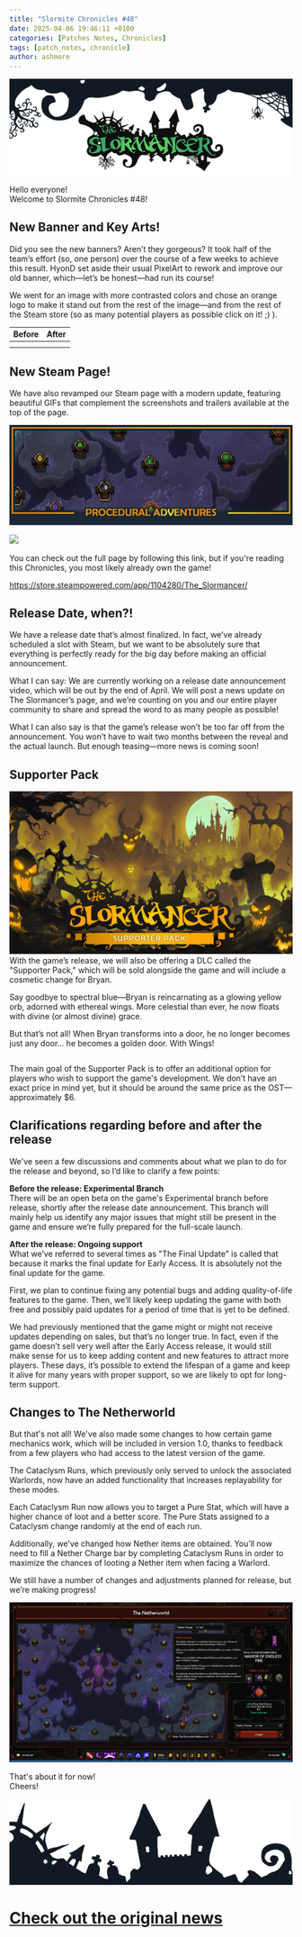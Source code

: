 ```yaml
---
title: "Slormite Chronicles #48"
date: 2025-04-06 19:46:11 +0100
categories: [Patches Notes, Chronicles]
tags: [patch_notes, chronicle]
author: ashmore
---
```

![](/assets/patch_notes/b237ebd5a6908d81335d0fc43b1f5fc5ef16552c)  
  
Hello everyone!  
Welcome to Slormite Chronicles #48!  
  

New Banner and Key Arts!
------------------------

  
Did you see the new banners? Aren’t they gorgeous? It took half of the team’s effort (so, one person) over the course of a few weeks to achieve this result. HyonD set aside their usual PixelArt to rework and improve our old banner, which—let’s be honest—had run its course!  
  
We went for an image with more contrasted colors and chose an orange logo to make it stand out from the rest of the image—and from the rest of the Steam store (so as many potential players as possible click on it! ;) ).  
  

| **Before** | **After** |
| --- | --- |
|  |  |
|  |  |

  
  

New Steam Page!
---------------

  
We have also revamped our Steam page with a modern update, featuring beautiful GIFs that complement the screenshots and trailers available at the top of the page.  
  
![](/assets/patch_notes/41c8688ce35fa5824e55e73ee5f2c99bcf9e680c)  
  
![](/assets/patch_notes/f35ec44bcada428a8c583586f5fbbfc3454a87c2)  
  
You can check out the full page by following this link, but if you're reading this Chronicles, you most likely already own the game!  
  
<https://store.steampowered.com/app/1104280/The_Slormancer/>  
  

Release Date, when?!
--------------------

  
We have a release date that’s almost finalized. In fact, we’ve already scheduled a slot with Steam, but we want to be absolutely sure that everything is perfectly ready for the big day before making an official announcement.  
  
What I can say: We are currently working on a release date announcement video, which will be out by the end of April. We will post a news update on The Slormancer’s page, and we’re counting on you and our entire player community to share and spread the word to as many people as possible!  
  
What I can also say is that the game’s release won’t be too far off from the announcement. You won’t have to wait two months between the reveal and the actual launch. But enough teasing—more news is coming soon!  
  

Supporter Pack
--------------

  
![](/assets/patch_notes/8f28e6accdbe97b5d564895e77d90c5fb8db0869)  
With the game’s release, we will also be offering a DLC called the "Supporter Pack," which will be sold alongside the game and will include a cosmetic change for Bryan.  
  
Say goodbye to spectral blue—Bryan is reincarnating as a glowing yellow orb, adorned with ethereal wings. More celestial than ever, he now floats with divine (or almost divine) grace.  
  
But that’s not all! When Bryan transforms into a door, he no longer becomes just any door… he becomes a golden door. With Wings!  
  

|  |  |
| --- | --- |

  
  
The main goal of the Supporter Pack is to offer an additional option for players who wish to support the game's development. We don’t have an exact price in mind yet, but it should be around the same price as the OST—approximately $6.  
  

Clarifications regarding before and after the release
-----------------------------------------------------

  
We've seen a few discussions and comments about what we plan to do for the release and beyond, so I’d like to clarify a few points:  
  
**Before the release: Experimental Branch**  
There will be an open beta on the game's Experimental branch before release, shortly after the release date announcement. This branch will mainly help us identify any major issues that might still be present in the game and ensure we’re fully prepared for the full-scale launch.  
  
**After the release: Ongoing support**  
What we’ve referred to several times as "The Final Update" is called that because it marks the final update for Early Access. It is absolutely not the final update for the game.  
  
First, we plan to continue fixing any potential bugs and adding quality-of-life features to the game. Then, we’ll likely keep updating the game with both free and possibly paid updates for a period of time that is yet to be defined.  
  
We had previously mentioned that the game might or might not receive updates depending on sales, but that’s no longer true. In fact, even if the game doesn’t sell very well after the Early Access release, it would still make sense for us to keep adding content and new features to attract more players. These days, it’s possible to extend the lifespan of a game and keep it alive for many years with proper support, so we are likely to opt for long-term support.  
  

Changes to The Netherworld
--------------------------

  
But that's not all! We've also made some changes to how certain game mechanics work, which will be included in version 1.0, thanks to feedback from a few players who had access to the latest version of the game.  
  
The Cataclysm Runs, which previously only served to unlock the associated Warlords, now have an added functionality that increases replayability for these modes.  
  
Each Cataclysm Run now allows you to target a Pure Stat, which will have a higher chance of loot and a better score. The Pure Stats assigned to a Cataclysm change randomly at the end of each run.  
  
Additionally, we’ve changed how Nether items are obtained. You’ll now need to fill a Nether Charge bar by completing Cataclysm Runs in order to maximize the chances of looting a Nether item when facing a Warlord.  
  
We still have a number of changes and adjustments planned for release, but we’re making progress!  
  
![](/assets/patch_notes/07018591ff05c55ab89c7569161599ee89bd96cc)  
  
That's about it for now!  
Cheers!  
  
![](/assets/patch_notes/5294cb6e23b9b56386e991bcec197ea8732a9324)

# <a href="https://steamstore-a.akamaihd.net/news/externalpost/steam_community_announcements/1795917897427512" target="_blank">Check out the original news</a>